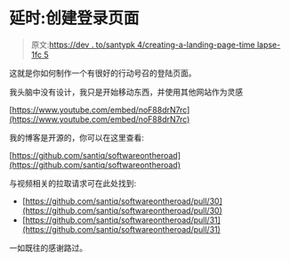 # 延时:创建登录页面

> 原文:[https://dev . to/santypk 4/creating-a-landing-page-time lapse-1fc 5](https://dev.to/santypk4/creating-a-landing-page-timelapse-1fc5)

这就是你如何制作一个有很好的行动号召的登陆页面。

我头脑中没有设计，我只是开始移动东西，并使用其他网站作为灵感

[https://www.youtube.com/embed/noF88drN7rc](https://www.youtube.com/embed/noF88drN7rc)

我的博客是开源的，你可以在这里查看:

[https://github.com/santiq/softwareontheroad](https://github.com/santiq/softwareontheroad)

与视频相关的拉取请求可在此处找到:

*   [https://github.com/santiq/softwareontheroad/pull/30](https://github.com/santiq/softwareontheroad/pull/30)
*   [https://github.com/santiq/softwareontheroad/pull/31](https://github.com/santiq/softwareontheroad/pull/31)

一如既往的感谢路过。